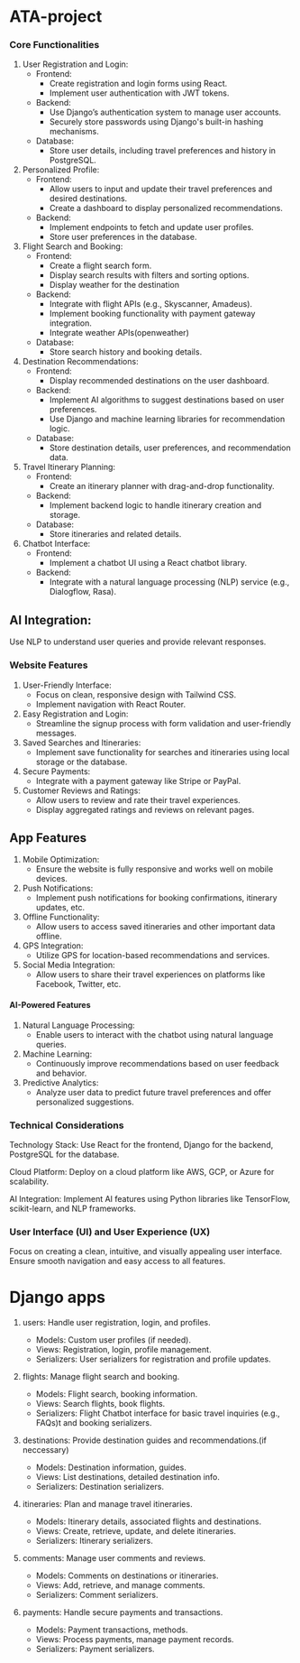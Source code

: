 # ATA-project
### Core Functionalities
1. User Registration and Login:
    - Frontend:
        * Create registration and login forms using React.
        * Implement user authentication with JWT tokens.
    - Backend:
        * Use Django’s authentication system to manage user accounts.
        * Securely store passwords using Django's built-in hashing mechanisms.
    - Database:
        * Store user details, including travel preferences and history in PostgreSQL.
2. Personalized Profile:
    - Frontend:
        * Allow users to input and update their travel preferences and desired destinations.
        * Create a dashboard to display personalized recommendations.
    - Backend:
        * Implement endpoints to fetch and update user profiles.
        * Store user preferences in the database.
3. Flight Search and Booking:
    - Frontend:
        * Create a flight search form.
        * Display search results with filters and sorting options.
        * Display weather for the destination
    - Backend:
        * Integrate with flight APIs (e.g., Skyscanner, Amadeus).
        * Implement booking functionality with payment gateway integration.
        * Integrate weather APIs(openweather)
    - Database:
        * Store search history and booking details.
4. Destination Recommendations:
    - Frontend:
        * Display recommended destinations on the user dashboard.
    - Backend:
        * Implement AI algorithms to suggest destinations based on user preferences.
        * Use Django and machine learning libraries for recommendation logic.
    - Database:
        * Store destination details, user preferences, and recommendation data.
5. Travel Itinerary Planning:
    - Frontend:
        * Create an itinerary planner with drag-and-drop functionality.
    - Backend:
        * Implement backend logic to handle itinerary creation and storage.
    - Database:
        * Store itineraries and related details.
6. Chatbot Interface:
    - Frontend:
        * Implement a chatbot UI using a React chatbot library.
    - Backend:
        * Integrate with a natural language processing (NLP) service (e.g., Dialogflow, Rasa).
## AI Integration:
Use NLP to understand user queries and provide relevant responses.
### Website Features
1. User-Friendly Interface:
    - Focus on clean, responsive design with Tailwind CSS.
    - Implement navigation with React Router.
2. Easy Registration and Login:
    - Streamline the signup process with form validation and user-friendly messages.
3. Saved Searches and Itineraries:
    - Implement save functionality for searches and itineraries using local storage or the database.
4. Secure Payments:
    - Integrate with a payment gateway like Stripe or PayPal.
5. Customer Reviews and Ratings:
    - Allow users to review and rate their travel experiences.
    - Display aggregated ratings and reviews on relevant pages.

## App Features
1. Mobile Optimization:
    - Ensure the website is fully responsive and works well on mobile devices.
2. Push Notifications:
    - Implement push notifications for booking confirmations, itinerary updates, etc.
3. Offline Functionality:
    - Allow users to access saved itineraries and other important data offline.
4. GPS Integration:
    - Utilize GPS for location-based recommendations and services.
5. Social Media Integration:
    - Allow users to share their travel experiences on platforms like Facebook, Twitter, etc.
#### AI-Powered Features
1. Natural Language Processing:
    - Enable users to interact with the chatbot using natural language queries.
2. Machine Learning:
    - Continuously improve recommendations based on user feedback and behavior.
3. Predictive Analytics:
    - Analyze user data to predict future travel preferences and offer personalized suggestions.
### Technical Considerations
Technology Stack: Use React for the frontend, Django for the backend, PostgreSQL for the database.

Cloud Platform: Deploy on a cloud platform like AWS, GCP, or Azure for scalability.

AI Integration: Implement AI features using Python libraries like TensorFlow, scikit-learn, and NLP frameworks.
### User Interface (UI) and User Experience (UX)
Focus on creating a clean, intuitive, and visually appealing user interface. Ensure smooth navigation and easy access to all features.

# Django apps
1. users: 
    Handle user registration, login, and profiles.

    - Models: Custom user profiles (if needed).
    - Views: Registration, login, profile management.
    - Serializers: User serializers for registration and profile updates.

2. flights: Manage flight search and booking.

    - Models: Flight search, booking information.
    - Views: Search flights, book flights.
    - Serializers: Flight Chatbot interface for basic travel inquiries (e.g., FAQs)t and booking serializers.

3. destinations: Provide destination guides and recommendations.(if neccessary)

    - Models: Destination information, guides.
    - Views: List destinations, detailed destination info.
    - Serializers: Destination serializers.

4. itineraries: Plan and manage travel itineraries.

    - Models: Itinerary details, associated flights and destinations.
    - Views: Create, retrieve, update, and delete itineraries.
    - Serializers: Itinerary serializers.

5. comments: Manage user comments and reviews.

    - Models: Comments on destinations or itineraries.
    - Views: Add, retrieve, and manage comments.
    - Serializers: Comment serializers.

6. payments: Handle secure payments and transactions.

    - Models: Payment transactions, methods.
    - Views: Process payments, manage payment records.
    - Serializers: Payment serializers.